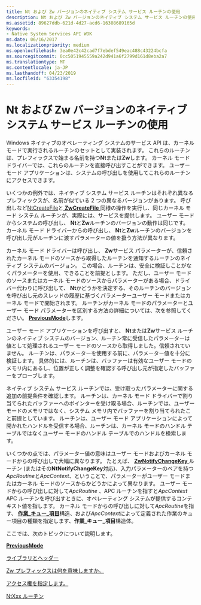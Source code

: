 ```yaml
---
title: Nt および Zw バージョンのネイティブ システム サービス ルーチンの使用
description: Nt および Zw バージョンのネイティブ システム サービス ルーチンの使用
ms.assetid: 89627ddb-621d-4d27-acd6-16308689165d
keywords:
- Native System Services API WDK
ms.date: 06/16/2017
ms.localizationpriority: medium
ms.openlocfilehash: 3ea0e42c42cad7f7ebdef549eac488c43224bcfa
ms.sourcegitcommit: 0cc5051945559a242d941a6f2799d161d8eba2a7
ms.translationtype: MT
ms.contentlocale: ja-JP
ms.lasthandoff: 04/23/2019
ms.locfileid: "63354198"
---
```

# <a name="using-nt-and-zw-versions-of-the-native-system-services-routines"></a>Nt および Zw バージョンのネイティブ システム サービス ルーチンの使用


Windows ネイティブのオペレーティング システムのサービス API は、カーネル モードで実行されるルーチンのセットとして実装されます。 これらのルーチンは、プレフィックスで始まる名前を持つ**Nt**または**Zw**します。 カーネル モード ドライバーでは、これらのルーチンを直接呼び出すことができます。 ユーザー モード アプリケーションは、システムの呼び出しを使用してこれらのルーチンにアクセスできます。

いくつかの例外では、ネイティブ システム サービス ルーチンはそれぞれ異なるプレフィックスが、名前が似ている 2 つの異なるバージョンがあります。 呼び出しなど[NtCreateFile](https://go.microsoft.com/fwlink/p/?linkid=157250)と[ **ZwCreateFile** ](https://msdn.microsoft.com/library/windows/hardware/ff566424)同様の操作を実行し、同じカーネル モード システム ルーチンが、実際には、サービスを提供します。 ユーザー モードからシステムの呼び出し、 **Nt**と**Zw**ルーチンのバージョンの動作は同じです。 カーネル モード ドライバーからの呼び出し、 **Nt**と**Zw**ルーチンのバージョンを呼び出し元がルーチンに渡すパラメーターの値を扱う方法が異なります。

カーネル モード ドライバーは呼び出し、 **Zw**サービス パラメーターが、信頼されたカーネル モードのソースから取得したルーチンを通知するルーチンのネイティブ システムのバージョン。 この場合、ルーチンは、安全に検証しことがなくパラメーターを使用、できることを前提とします。 ただし、ユーザー モードのソースまたはカーネル モードのソースからパラメーターがある場合、ドライバー代わりに呼び出して、 **Nt**かどうかを決定する、そのルーチンのバージョンを呼び出し元のスレッドの履歴に基づくパラメーターユーザー モードまたはカーネル モードで開始されます。 ルーチンがカーネル モードのパラメーターとユーザー モード パラメーターを区別する方法の詳細については、次を参照してください。 [ **PreviousMode**](previousmode.md)します。

ユーザー モード アプリケーションを呼び出すと、 **Nt**または**Zw**サービス ルーチンのネイティブ システムのバージョン、ルーチン常に受信したパラメーターは値として処理されるユーザー モードのソースから取得しました。信頼されていません。 ルーチンは、パラメーターを使用する前に、パラメーター値を十分に検証します。 具体的には、ルーチンは、バッファーは有効なユーザー モードのメモリ内にあるし、位置が正しく調整を確認する呼び出し元が指定したバッファーをプローブします。

ネイティブ システム サービス ルーチンでは、受け取ったパラメーターに関する追加の前提条件を確認します。 ルーチンは、カーネル モード ドライバーで割り当てられたバッファーへのポインターを受け取る場合、ルーチンでは、ユーザー モードのメモリではなく、システム メモリ内でバッファーを割り当てられたこと前提としています。 ルーチンは、ユーザー モード アプリケーションによって開かれたハンドルを受信する場合、ルーチンは、カーネル モードのハンドル テーブルではなくユーザー モードのハンドル テーブルでのハンドルを検索します。

いくつかの点では、パラメーター値の意味はユーザー モードおよびカーネル モードからの呼び出しで大幅に異なります。 たとえば、 [ **ZwNotifyChangeKey** ](https://msdn.microsoft.com/library/windows/hardware/ff566488)ルーチン (またはその**NtNotifyChangeKey**対応)、入力パラメーターのペアを持つ*ApcRoutine*と*ApcContext*、ということで、パラメーターがユーザー モードまたはカーネル モードのソースからかどうかによって異なります。 ユーザー モードからの呼び出しに対して*ApcRoutine* 、APC ルーチンを指すと*ApcContext* APC ルーチンを呼び出すときに、オペレーティング システムが提供するコンテキスト値を指します。 カーネル モードからの呼び出しに対して*ApcRoutine*を指す、 [**作業\_キュー\_項目**](https://msdn.microsoft.com/library/windows/hardware/ff557304)構造、および*ApcContext*によって定義された作業のキュー項目の種類を指定します、**作業\_キュー\_項目**構造体。

ここでは、次のトピックについて説明します。

[**PreviousMode**](previousmode.md)

[ライブラリとヘッダー](libraries-and-headers.md)

[Zw プレフィックスは何を意味しますか。](what-does-the-zw-prefix-mean-.md)

[アクセス権を指定します。](access-mask.md)

[NtXxx ルーチン](ntxxx-routines.md)

 

 




